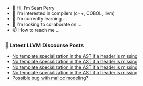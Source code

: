 - 👋 Hi, I’m Sean Perry
- 👀 I’m interested in compilers (c++, COBOL, llvm)
- 🌱 I’m currently learning ...
- 💞️ I’m looking to collaborate on ...
- 📫 How to reach me ...

<!---
s66perry/s66perry is a ✨ special ✨ repository because its `README.md` (this file) appears on your GitHub profile.
You can click the Preview link to take a look at your changes.
--->
### 📕 Latest LLVM Discourse Posts

<!-- DISCOURSE-LLVM:START -->
- [No template specialization in the AST if a header is missing](https://discourse.llvm.org/t/no-template-specialization-in-the-ast-if-a-header-is-missing/66133#post_4)
- [No template specialization in the AST if a header is missing](https://discourse.llvm.org/t/no-template-specialization-in-the-ast-if-a-header-is-missing/66133#post_3)
- [No template specialization in the AST if a header is missing](https://discourse.llvm.org/t/no-template-specialization-in-the-ast-if-a-header-is-missing/66133#post_2)
- [No template specialization in the AST if a header is missing](https://discourse.llvm.org/t/no-template-specialization-in-the-ast-if-a-header-is-missing/66133#post_1)
- [Possible bug with malloc modeling?](https://discourse.llvm.org/t/possible-bug-with-malloc-modeling/66124#post_3)
<!-- DISCOURSE-LLVM:END -->
